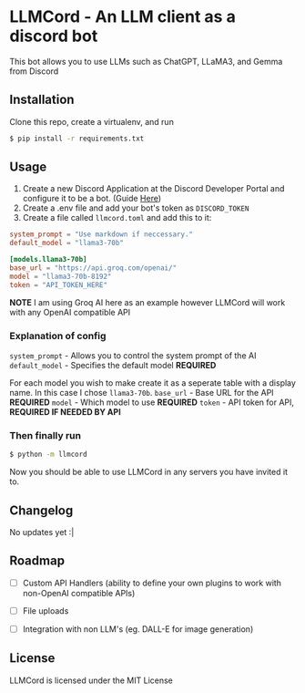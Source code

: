 # LLMCord - An LLM client as a discord bot

This bot allows you to use LLMs such as ChatGPT, LLaMA3, and Gemma from Discord

## Installation

Clone this repo, create a virtualenv, and run

```bash
$ pip install -r requirements.txt
```

## Usage

1. Create a new Discord Application at the Discord Developer Portal and configure it to be a bot. (Guide [Here](https://discordpy.readthedocs.io/en/stable/discord.html))
2. Create a .env file and add your bot's token as `DISCORD_TOKEN`
3. Create a file called `llmcord.toml` and add this to it:

```toml
system_prompt = "Use markdown if neccessary."
default_model = "llama3-70b"

[models.llama3-70b]
base_url = "https://api.groq.com/openai/"
model = "llama3-70b-8192"
token = "API_TOKEN_HERE"
```

**NOTE** I am using Groq AI here as an example however LLMCord will work with any OpenAI compatible API

### Explanation of config

`system_prompt` - Allows you to control the system prompt of the AI
`default_model` - Specifies the default model **REQUIRED**

For each model you wish to make create it as a seperate table with a display name. In this case I chose `llama3-70b`.
`base_url` - Base URL for the API **REQUIRED**
`model` - Which model to use **REQUIRED**
`token` - API token for API, **REQUIRED IF NEEDED BY API**

### Then finally run

```bash
$ python -m llmcord
```

Now you should be able to use LLMCord in any servers you have invited it to.

## Changelog

No updates yet :|

## Roadmap

- [ ] Custom API Handlers (ability to define your own plugins to work with non-OpenAI compatible APIs)

- [ ] File uploads

- [ ] Integration with non LLM's (eg. DALL-E for image generation)

## License

LLMCord is licensed under the MIT License
